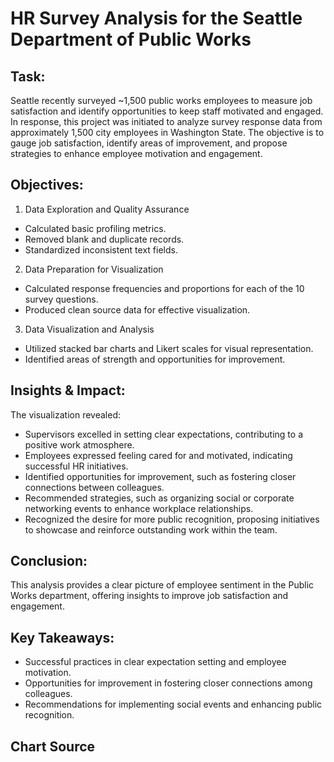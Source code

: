 # HR Survey Analysis for the Seattle Department of Public Works

## Task:
Seattle recently surveyed ~1,500 public works employees to measure job satisfaction and identify opportunities to keep staff motivated and engaged. In response, this project was initiated to analyze survey response data from approximately 1,500 city employees in Washington State. The objective is to gauge job satisfaction, identify areas of improvement, and propose strategies to enhance employee motivation and engagement.

## Objectives: 
1. Data Exploration and Quality Assurance
- Calculated basic profiling metrics.
- Removed blank and duplicate records.
- Standardized inconsistent text fields.

2. Data Preparation for Visualization
- Calculated response frequencies and proportions for each of the 10 survey questions.
- Produced clean source data for effective visualization.

3. Data Visualization and Analysis
- Utilized stacked bar charts and Likert scales for visual representation.
- Identified areas of strength and opportunities for improvement.

## Insights & Impact:
The visualization revealed:

- Supervisors excelled in setting clear expectations, contributing to a positive work atmosphere.
- Employees expressed feeling cared for and motivated, indicating successful HR initiatives.
- Identified opportunities for improvement, such as fostering closer connections between colleagues.
- Recommended strategies, such as organizing social or corporate networking events to enhance workplace relationships.
- Recognized the desire for more public recognition, proposing initiatives to showcase and reinforce outstanding work within the team.

## Conclusion: 
This analysis provides a clear picture of employee sentiment in the Public Works department, offering insights to improve job satisfaction and engagement.

## Key Takeaways: 
- Successful practices in clear expectation setting and employee motivation.
- Opportunities for improvement in fostering closer connections among colleagues.
- Recommendations for implementing social events and enhancing public recognition.

## Chart Source


